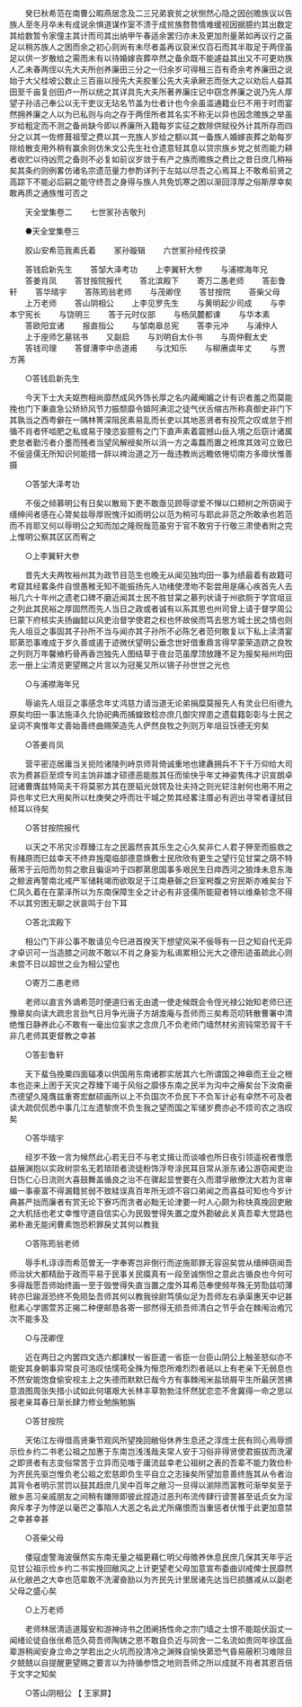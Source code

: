 <!-- { "loadSidebar": true } -->
　　癸巳秋希范在南曹公暇燕居念及二三兄弟衰贫之状恻然心隐之因创赡族议以告族人至冬月卒未有成说余惧道谋作室不溃于成贫族嗸嗸情难缓视因据臆约其出数定其给数暂令家僮主其计而司其出纳甲午春适余罢归亦未及更加剂量苐如再议行之虽足以稍苏族人之困而余之初心则尚有未尽者盖再议裒米仅百石而其半取足于两侄虽足以供一岁散给之需而未有以待婚嫁丧葬卒然之备余既不能遽益其出又不可更劝族人乙未春两侄以先大夫所创养廉田三分之一归余岁可得租三百有奇余考养廉田之说始于大父桂坡公数止三百亩以授先大夫胶峯公先大夫承厥志而张大之以劝后人益其田至千亩复创田卢一所以统之其详具先大夫所著养廉庄记中窃念养廉之说乃先人厚望子孙洁己奉公以无干吏议无玷名节盖为仕者计也今余虽滥通籍业巳不用于时而宴然拥养廉之人以为已私则与向之存于两侄所者其名实不称无以异也因念赡族之举虽岁给粗定而不测之备尚缺今即以养廉所入籍每岁实征之数除供赋役外计其所存而四分之以其一佐修葺祖莹之费以其一充族人岁给之额以其一备族人婚嫁丧葬之助每岁除给散支用外稍有赢余则仿朱文公先生社仓遗意轻其息以贷宗族乡党之贫而能力耕者收贮以待凶荒之备则不必复如前议岁敛于有产之族而赡族之费比之昔日庶几稍裕矣其条约则例畧仿诸名宗遗范量力参酌详列于左姑以尽吾之心焉耳上不敢希前贤之高踪下不能必后嗣之能守终吾之身得与族人共免饥寒之困以渐回淳厚之俗斯厚幸矣敢再质之通族惟可否之

　　天全堂集卷二
　　七世冡孙吉敬刋

　　●天全堂集卷三

　　胶山安希范我素氏着
　　冡孙璇辑
　　六世冡孙经传挍录

　　答钱启新先生 
　　答邹大泽考功 
　　上李翼轩大参 
　　与浦襟海年兄 
　　答姜肖凤 
　　答甘按院报代 
　　答北滨殿下 
　　寄万二愚老师 
　　答彭鲁轩 
　　答华晴宇 
　　答陈筠翁老师 
　　与茂卿侄 
　　答甘按院 
　　荅柴父母 
　　上万老师 
　　答山阴相公 
　　上李见罗先生 
　　与黄明起少司成 
　　与李本宁宪长 
　　与饶明三 
　　答于元时仪部 
　　与杨凤麓都谏 
　　与华本素 
　　答欧阳宜诸 
　　报直指公 
　　与邹南皋总宪 
　　答李元冲 
　　与浦仲人 
　　上于座师乞墓铭书 
　　又副启 
　　与刘明自太仆书 
　　与周仲觐太史 
　　答钱司理 
　　答督漕李中丞道甫 
　　与沈知乐 
　　与柳赓虞年丈 
　　与贾方荛 

　　○答钱启新先生

　　今天下士大夫妪煦相尚靡然成风外饰长厚之名内藏阉媚之计有识者羞之而莫能挽也门下秉直急公矫矫风节力振颓靡令媕阿淟涊之徒气伏舌缩古所称真御史非门下其孰当之西粤僻在一隅林箐深阻民素易乱而长吏以其地恶贤者有投荒之叹或怠于拊循不肖者怀啮肥之私或易于陵恣妄臆有之门下直声素着震撼山岳入境之后窃计诸属吏怠者勤污者介墨而残者当望风解绶矣所以消一方之毒蠚而置之袵席其效可立致巳不佞竖儒无所知识何能措一辞以禆治道之万一哉违教尚远瞻依惓切南方多瘴伏惟善摄

　　○答邹大泽考功

　　不佞之倾慕明公有日矣以散局下吏不敢亟见顾辱谬爱不惮以口颊树之所窃闻于缙绅间者感在心膂矣兹辱厚贶愧汗如雨明公以范为稍可与耶此非范之所敢承也若范而不肖耶又何以辱明公之知而加之隆贶哉范虽穷于官不敢穷于行敬三肃使者附之完上惟明公察其区区而宥之

　　○上李翼轩大参

　　昔先大夫两牧裕州其为政节目范生也晚无从闻见独均田一事为绩最着有故籍可考窥其经畧条件自恨愚稚无知不能振扬先人功绪使湮圽不彰尝用是痛心疾首先人去裕几六十年州之遗老口碑不磨近闻其士民不胜甘棠之慕列状请于州欲厕于学宫俎豆之列此其民裕之厚固然而先人当日之政或者诚有以系其思也州司曾上请于督学周公巳蒙下府核实夫扬幽懿以风吏治督学使君之权也怀故侯而笃去思方城士民之情也则先人俎豆之事固其子孙所不当与闻亦其子孙所不必陈乞者范何敢复以下私上渎清宴耶苐恐事难成于岁久善或遏于迹微伏望明公垂念世好借重鼎言得早蒙荣造跻之良牧之列则万年馨飨朽骨再香岂独先人图结草于夜台范虽摩顶放踵不足为报矣裕州均田志一册上尘清览更望赐之片言以为冠冕又所以锡子孙世世之光也

　　○与浦襟海年兄

　　辱谕先人俎豆之事感念年丈鸿慈力请当道无论弟捐糜莫报先人有灵业巳衔德九原矣均田一事法施泽久允协祀典而捕蝗致稔亦庶几御灾捍患之遗载籍彰彰与士民之呈词不爽惟年丈善始善终曲赐荣造先人俨然良牧之列则万年俎豆饫德无穷矣

　　○答姜肖凤

　　营平密迩居庸当关扼险诸陵列峙京师背倚诚重地也建纛拥兵不下千万仰给大司农为费甚巨至烦专司主饷非雄才硕德恶能胜其任而愉快乎年丈神姿隽伟才识宣朗卓冠诸曹膺兹特简夫干将莫邪方其在匣韬光敛锷及壮夫持之则光铓注射何也用不用之异也年丈巳大用矣所以杜庚癸之呼而壮干城之势其经畧注厝必有迥出寻常者谨拭目倾耳以待矣

　　○答甘按院报代

　　以天之不吊灾沴荐臻江左之民嚣然丧其乐生之心久矣非仁人君子狎至而振救之有赭原而巳兹幸天不终弃旌麾临部德意焕敷士民欣欣有更生之望行见甘棠之荫不特蔽芾于云阳而勿剪之歌且徧讴吟于四郡苐思国事多艰民生日瘁西河之狼烽未息东海之鲸波再警南北戒严军储耗竭而欲取足于江南悬磬之巨室枵腹之穷民斯亦难矣台下仁风久着在在蒙泽所以为东南保障生全之计必有非竖儒所能窥者特以维桑轸念不得不以其穷困无聊之状哀鸣于台下耳

　　○答北滨殿下

　　相公门下非公事不敢请见今巳进首揆天下想望风采不佞辱有一日之知自代无异才卓识可一当造膝之问故不敢以不肖之身妄为私谒累相公光大之德形迹虽疏此心则未尝不日以超世之业为相公望也

　　○寄万二愚老师

　　老师以直言外谪希范时便道归省无由遣一使走候既会令侄光禄公始知老师巳还豫章矣向读大疏忠言劲气日月争光唐子方胡澹庵与吾师而三矣希范叨转散曹署中清绝惟日静养此心不敢有一毫出位妄求之念庶几不负老师门墙然材劣资钝常恐冐干千非几老师其更督教之幸甚

　　○答彭鲁轩

　　天下蜚刍挽粟四面辐凑以供国用东南诸郡实居其六七所谓国之神皋而王业之根本也迩来上困于天灾之荐臻下竭于风俗之靡侈东南之民半为沟中之瘠矣台下汝南豪杰德望久隆膺兹重寄宏猷硕画所以上不负国次不负民下不负军计必有卓然不可及者读大疏侃侃悉中事几江左遗黎庶不负生我之望而国之军储岁费亦必不烦司农之浩叹矣

　　○答华晴宇

　　经岁不致一言为候然此心若无日不与老丈揖让而谈噱也所日夜引领遥祝者惟愿益展渊抱以实政树崇名无若琐琐者流徒粉饰浮夸涂民耳目常从浙东诸公游窃闻吏治日饬仁心日流则大喜鼓舞盖循良之治不在骤起显誉要在久而潜孚敝僚沈大若为言审编一事豪富不得漏籍贫弱不致絓误真百年所无颂不容口弟闻之而喜益可知也今岁计典甚严拙而廉者有赏无论下寮巧而贪者必黜无论津要一时人心颇为称快真挽回吏敝之大机括也老丈幸惟守道自信实心为民毁誉得失置之度外勘破此关真吾辈大觉路也弟朴遫无能闲曹素饱恐积罪戾丈其何以教我

　　○答陈筠翁老师

　　辱手札谆谆而希范曽无一字奉寄岂非倒行而逆施耶罪无容逭矣尝从缙绅窃闻吾师治状大都精励于政而平易于民事关民瘼真有一段至诚恻怛之意此古循良也今何可多得哉愿吾师始终画一至于毁誉得失直当置之度外耳希范奉使频年殊无劳勚兹叨薄转亦巳踰涯恐终不免陨坠吾师其何以教我徐尉笃慎似足为吾师左右承渠惠天中记甚慰素心学圃萱苏正揭二种便邮恳各寄一部然得无损吾师清白之节乎会在棘闱治疱冗次不能多及

　　○与茂卿侄

　　近在两日之内罢四文选六都諌杖一省臣遣一省臣一台臣山阴公上触圣怒似亦不能安其身朝事异常良可浩叹怯懦苟全殊为惭恧所难烈烈者祇以上有老亲下无弱息也不然安能饱食偷安视主上之失德而默默巳哉今方有事棘闱米盐琐屑平生所最厌苦拂意浪图周张失措小试如此何堪艰大长林丰草勃勃注怀然犹恋恋不舍冀得一命之思以报老亲耳春日渐长肆力修业勉旃勉旃

　　○答甘按院

　　天佑江左得借高贤秉节观风所望挽回敝俗休养生息还之淳庞士民有同心焉辱颁示俭乡约二书老公祖之加惠于东南岂浅浅哉夫常人安于习俗非得贤使君振拔而洗濯之即贤者有志变俗常苦于立异而见嗤于庸流兹幸老公祖树之表的吾辈不能力敦俭朴为齐民先驱岂惟负老公祖之宏慈即负生平自立之志操矣所望加意善终旌其从令者治其背令者明示赏罚以鼓其趋庶几吴中百年之敝习一旦得以湔除而富教可渐举矣至于敝乡恶习亲戚朋友之间稍有嫌隙即彼此捏造过恶刋布流传肆行谤詈甚至诋贞女为淫奔斥孝子为悖逆以毫芒之事陷人大恶之名此尤所痛恨而当重惩者伏惟于此更加意禁之幸甚幸甚

　　○荅柴父母

　　倭寇虚警海波偃然实东南无量之福更藉仁明父母赡养休息民庶几保其天年乎近见甘公祖示俭乡约二书实挽回敝风之上计更望老父母加意宣布委曲训戒俾士民靡然从化敝邑之大幸也范辈敢不洗濯奋励以为齐民先计里居诸先达当巳损膳减从以副老父母之盛心矣

　　○上万老师

　　老师林居清适道履安和游神诗书之团阐扬性命之宗门墙之士恨不能跽伏函丈一闻绪论徒自伥伥希范久荷吾师陶铸之恩不敢自负近与同舍一二名流如贵同年徐匡岳辈游稍闻安身立命之学若出之火坑而投清冷之渊殊自愉快苐恐气昏易蔽积习难除旦夕兢兢以自提醒更望赐之要言以为持循参悟之地则吾师之所以成就不肖者其恩百倍于文字之知矣

　　○答山阴相公 【 王家屏】 

